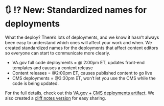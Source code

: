 # :arrows_clockwise: :interrobang: New: Standardized names for deployments

What the deploy? There’s lots of deployments, and we know it hasn’t always been easy to understand which ones will affect your work and when. We created standardized names for the deployments that affect content editors so everyone can start to communicate more clearly.

- VA.gov full code deployments = @ 2:00pm ET, updates front-end templates and causes a content release
- Content releases = @2:00pm ET, causes published content to go live
- CMS deployments = @3:30pm ET, won’t let you use the CMS while the code is being updated.

For the full details, check out this [VA.gov + CMS deployments artifact](https://whimsical.com/14gDq8UJ61yYx4cD4kHFKQ). We also created a [cliff notes version](https://github.com/department-of-veterans-affairs/va.gov-cms/blob/main/product-release-notes/screenshots/CMS-and-VAGOV-deployments.png) for easy sharing.
